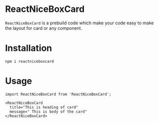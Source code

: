 # ReactNiceBoxCard

`ReactNiceBoxCard` is a prebuild code which make your code easy to make the layout for card or any component.

# Installation
```
npm i reactniceboxcard

```

# Usage
```
import ReactNiceBoxCard from 'ReactNiceBoxCard';

<ReactNiceBoxCard
  title="This is heading of card"
  message=" This is body of the card"
</ReactNiceBoxCard>

```
